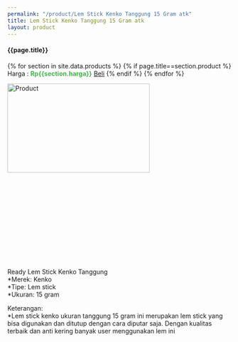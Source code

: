 ```yaml
---
permalink: "/product/Lem Stick Kenko Tanggung 15 Gram atk"
title: Lem Stick Kenko Tanggung 15 Gram atk
layout: product
---
```


#### {{page.title}}

{% for section in site.data.products %}
	{% if page.title==section.product %}
Harga : <span style="color:#42b549">**Rp{{section.harga}}**</span>  <a class="btn btn-success" href="http://api.whatsapp.com/send?phone={{site.whatsapp}}&text=kak saya mau beli {{page.title}} {{section.harga}} 1 buah bayarnya di kampus ia kak %3A)" style="width:100px;">Beli</a>
	{% endif %}
{% endfor %}

<image src="{{site.baseurl}}/img/Lem Stick Kenko Tanggung 15 Gram atk.jpg" alt="Product" width="80%" height="50%" style="max-width:400px;max-height:400px"/>

Ready Lem Stick Kenko Tanggung  
*Merek: Kenko  
*Tipe: Lem stick  
*Ukuran: 15 gram  
  
Keterangan:  
*Lem stick kenko ukuran tanggung 15 gram ini merupakan lem stick yang bisa digunakan dan ditutup dengan cara diputar saja. Dengan kualitas terbaik dan anti kering banyak user menggunakan lem ini